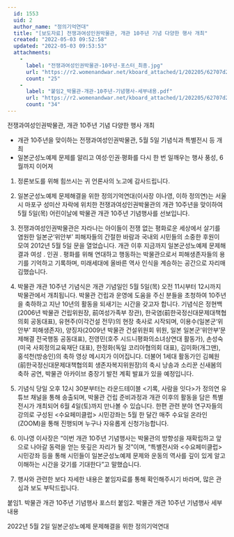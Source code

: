 ```yaml
---
  id: 1553
  uid: 2
  author_name: "정의기억연대"
  title: "[보도자료] 전쟁과여성인권박물관, 개관 10주년 기념 다양한 행사 개최"
  created: "2022-05-03 09:52:58"
  updated: "2022-05-03 09:53:53"
  attachments: 
    - 
      label: "전쟁과여성인권박물관-10주년-포스터_최종.jpg"
      url: "https://r2.womenandwar.net/kboard_attached/1/202205/62707d21a5e183951361.jpg"
      count: "25"
    - 
      label: "붙임2_박물관-개관-10주년-기념행사-세부내용.pdf"
      url: "https://r2.womenandwar.net/kboard_attached/1/202205/62707d21bb41e5887030.pdf"
      count: "34"
---
```

전쟁과여성인권박물관, 개관 10주년 기념 다양한 행사 개최

 - 개관 10주년을 맞이하는 전쟁과여성인권박물관, 5월 5일 기념식과 특별전시 등 개최
 - 일본군성노예제 문제를 알리고 여성·인권·평화를 다시 한 번 일깨우는 행사 풍성, 6월까지 이어져


1. 정론보도를 위해 힘쓰시는 귀 언론사의 노고에 감사드립니다. 

2. 일본군성노예제 문제해결을 위한 정의기억연대(이사장 이나영, 이하 정의연)는 서울시 마포구 성미산 자락에 위치한 전쟁과여성인권박물관의 개관 10주년을 맞이하여 5월 5일(목) 어린이날에 박물관 개관 10주년 기념행사를 선보입니다. 

3. 전쟁과여성인권박물관은 자라나는 아이들이 전쟁 없는 평화로운 세상에서 살기를 염원한 일본군‘위안부’ 피해자들의 간절한 바람과 국내외 시민들의 소중한 후원이 모여 2012년 5월 5일 문을 열었습니다. 개관 이후 지금까지 일본군성노예제 문제해결과 여성 ․ 인권 ․ 평화를 위해 연대하고 행동하는 박물관으로서 피해생존자들의 용기를 기억하고 기록하며, 미래세대에 올바른 역사 인식을 계승하는 공간으로 자리매김했습니다.

 4. 박물관 개관 10주년 기념식은 개관 기념일인 5월 5일(목) 오전 11시부터 12시까지 박물관에서 개최됩니다. 박물관 건립과 운영에 도움을 주신 분들을 초청하여 10주년을 축하하고 지난 10년의 활동을 되새기는 시간을 갖고자 합니다. 기념식은 정현백(2006년 박물관 건립위원장, 前여성가족부 장관), 한국염(前한국정신대문제대책협의회 공동대표), 유현주(이각건설 전무)의 현장 축사로 시작되며, 이용수(일본군‘위안부’ 피해생존자), 양징자(2009년 박물관 건설위원회 위원, 일본 일본군‘위안부’문제해결 전국행동 공동대표), 전영민(호주 시드니평화의소녀상연대 활동가), 손성숙(미국 사회정의교육재단 대표), 한정화(독일 코리아협의회 대표), 김미화(개그맨), 홍석천(방송인)의 축하 영상 메시지가 이어집니다. 더불어 1세대 활동가인 김혜원(前한국정신대문제대책협의회 생존자복지위원장)의 축시 낭송과 소리꾼 신새봄의 축하 공연, 박물관 아카이브 중장기 발전 계획 발표가 있을 예정입니다. 

5. 기념식 당일 오후 12시 30분부터는 라운드테이블 <기록, 사람을 잇다>가 정의연 유튜브 채널을 통해 송출되며, 박물관 건립 준비과정과 개관 이후의 활동을 담은 특별전시가 개최되어 6월 4일(토)까지 만나볼 수 있습니다. 한편 관련 분야 연구자들의 강의로 구성된 <수요페미클럽> 시민강좌는 5월 한 달간 매주 수요일 온라인(ZOOM)을 통해 진행되며 누구나 자유롭게 신청가능합니다. 

6. 이나영 이사장은 “이번 개관 10주년 기념행사는 박물관의 방향성을 재확립하고 앞으로 나아갈 동력을 얻는 뜻깊은 자리가 될 것”이며, “특별전시와 <수요페미클럽> 시민강좌 등을 통해 시민들이 일본군성노예제 문제와 운동의 역사를 깊이 있게 알고 이해하는 시간을 갖기를 기대한다”고 말했습니다. 

7. 행사와 관련한 보다 자세한 내용은 붙임자료를 통해 확인해주시기 바라며, 많은 관심과 보도 부탁드립니다. 


붙임1. 박물관 개관 10주년 기념행사 포스터
붙임2. 박물관 개관 10주년 기념행사 세부내용


2022년 5월 2일
일본군성노예제 문제해결을 위한 정의기억연대